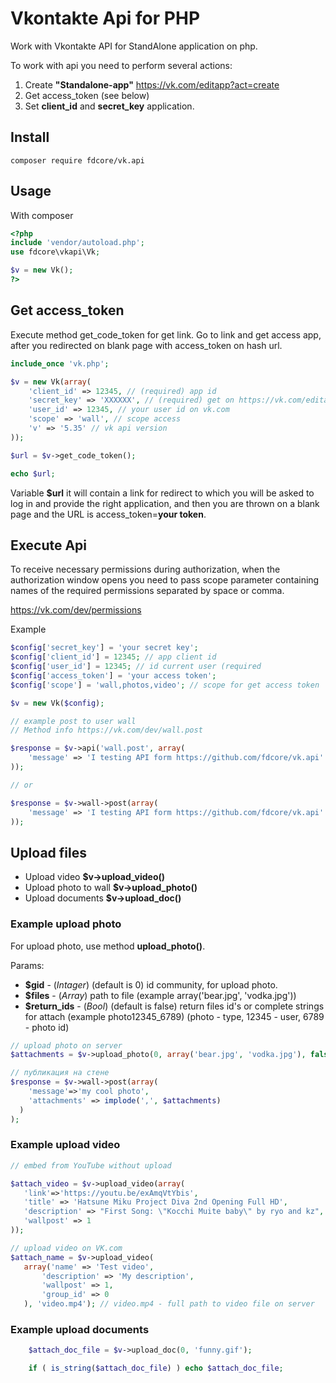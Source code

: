 Vkontakte Api for PHP
======================

Work with Vkontakte API for StandAlone application on php.

To work with api you need to perform several actions:

1. Create **"Standalone-app"** https://vk.com/editapp?act=create
2. Get access_token (see below)
3. Set **client_id** and **secret_key** application.


## Install

```
composer require fdcore/vk.api
```


## Usage

With composer

```php
<?php
include 'vendor/autoload.php';
use fdcore\vkapi\Vk;

$v = new Vk();
?>
```

## Get access_token
Execute method get_code_token for get link. Go to link and get access app, after you redirected on blank page with access_token on hash url.

```php
include_once 'vk.php';

$v = new Vk(array(
	'client_id' => 12345, // (required) app id
	'secret_key' => 'XXXXXX', // (required) get on https://vk.com/editapp?id=12345&section=options
	'user_id' => 12345, // your user id on vk.com
	'scope' => 'wall', // scope access
	'v' => '5.35' // vk api version
));

$url = $v->get_code_token();

echo $url;
```

Variable **$url** it will contain a link for redirect to which you will be asked to log in and provide the right application, and then you are thrown on a blank page and the URL is access_token=**your token**.

## Execute Api

To receive necessary permissions during authorization, when the authorization window opens you need to pass scope parameter containing names of the required permissions separated by space or comma.

https://vk.com/dev/permissions

Example

```php
$config['secret_key'] = 'your secret key';
$config['client_id'] = 12345; // app client id
$config['user_id'] = 12345; // id current user (required
$config['access_token'] = 'your access token';
$config['scope'] = 'wall,photos,video'; // scope for get access token

$v = new Vk($config);

// example post to user wall
// Method info https://vk.com/dev/wall.post

$response = $v->api('wall.post', array(
    'message' => 'I testing API form https://github.com/fdcore/vk.api'
));

// or

$response = $v->wall->post(array(
    'message' => 'I testing API form https://github.com/fdcore/vk.api'
));
```

## Upload files

- Upload video **$v->upload_video()**
- Upload photo to wall **$v->upload_photo()**
- Upload documents **$v->upload_doc()**

### Example upload photo

For upload photo, use method **upload_photo()**.

Params:

- **$gid** - (*Intager*) (default is 0) id community, for upload photo.
- **$files** - (*Array*) path to file (example array('bear.jpg', 'vodka.jpg'))
- **$return_ids** - (*Bool*) (default is false) return files id's or complete strings for attach (example photo12345_6789) (photo - type, 12345 - user, 6789 - photo id)

```php
// upload photo on server
$attachments = $v->upload_photo(0, array('bear.jpg', 'vodka.jpg'), false);

// публикация на стене
$response = $v->wall->post(array(
    'message'=>'my cool photo',
    'attachments' => implode(',', $attachments)
  )
);
```

### Example upload video

```php
// embed from YouTube without upload

$attach_video = $v->upload_video(array(
   'link'=>'https://youtu.be/exAmqVtYbis',
   'title' => 'Hatsune Miku Project Diva 2nd Opening Full HD',
   'description' => "First Song: \"Kocchi Muite baby\" by ryo and kz",
   'wallpost' => 1
));

// upload video on VK.com
$attach_name = $v->upload_video(
   array('name' => 'Test video',
       'description' => 'My description',
       'wallpost' => 1,
       'group_id' => 0
   ), 'video.mp4'); // video.mp4 - full path to video file on server

```

### Example upload documents

```php
    $attach_doc_file = $v->upload_doc(0, 'funny.gif');

    if ( is_string($attach_doc_file) ) echo $attach_doc_file;
```
